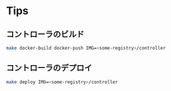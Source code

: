 # Tips
## コントローラのビルド
```bash
make docker-build docker-push IMG=<some-registry>/controller
```
## コントローラのデプロイ
```bash
make deploy IMG=<some-registry>/controller
```
